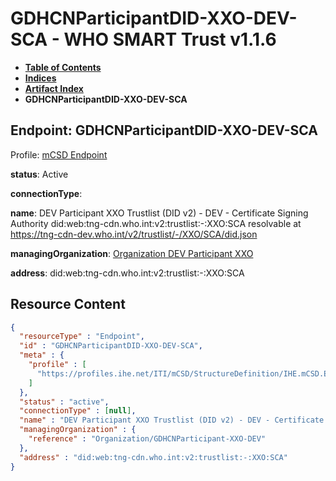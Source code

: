 # GDHCNParticipantDID-XXO-DEV-SCA - WHO SMART Trust v1.1.6

* [**Table of Contents**](toc.md)
* [**Indices**](indices.md)
* [**Artifact Index**](artifacts.md)
* **GDHCNParticipantDID-XXO-DEV-SCA**

## Endpoint: GDHCNParticipantDID-XXO-DEV-SCA

Profile: [mCSD Endpoint](https://profiles.ihe.net/ITI/mCSD/4.0.0/StructureDefinition-IHE.mCSD.Endpoint.html)

**status**: Active

**connectionType**: 

**name**: DEV Participant XXO Trustlist (DID v2) - DEV - Certificate Signing Authority did:web:tng-cdn.who.int:v2:trustlist:-:XXO:SCA resolvable at https://tng-cdn-dev.who.int/v2/trustlist/-/XXO/SCA/did.json

**managingOrganization**: [Organization DEV Participant XXO](Organization-GDHCNParticipant-XXO-DEV.md)

**address**: did:web:tng-cdn.who.int:v2:trustlist:-:XXO:SCA



## Resource Content

```json
{
  "resourceType" : "Endpoint",
  "id" : "GDHCNParticipantDID-XXO-DEV-SCA",
  "meta" : {
    "profile" : [
      "https://profiles.ihe.net/ITI/mCSD/StructureDefinition/IHE.mCSD.Endpoint"
    ]
  },
  "status" : "active",
  "connectionType" : [null],
  "name" : "DEV Participant XXO Trustlist (DID v2) - DEV - Certificate Signing Authority\ndid:web:tng-cdn.who.int:v2:trustlist:-:XXO:SCA\nresolvable at https://tng-cdn-dev.who.int/v2/trustlist/-/XXO/SCA/did.json",
  "managingOrganization" : {
    "reference" : "Organization/GDHCNParticipant-XXO-DEV"
  },
  "address" : "did:web:tng-cdn.who.int:v2:trustlist:-:XXO:SCA"
}

```
